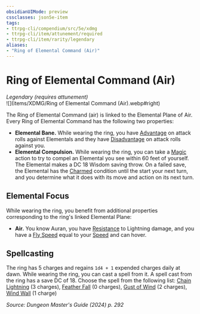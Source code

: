 ```yaml
---
obsidianUIMode: preview
cssclasses: json5e-item
tags:
- ttrpg-cli/compendium/src/5e/xdmg
- ttrpg-cli/item/attunement/required
- ttrpg-cli/item/rarity/legendary
aliases: 
- "Ring of Elemental Command (Air)"
---
```

# Ring of Elemental Command (Air)
*Legendary (requires attunement)*  
![](items/XDMG/Ring of Elemental Command (Air).webp#right)  


The Ring of Elemental Command (air) is linked to the Elemental Plane of Air. Every Ring of Elemental Command has the following two properties:

- **Elemental Bane.** While wearing the ring, you have [Advantage](advantage-xphb.md) on attack rolls against Elementals and they have [Disadvantage](disadvantage-xphb.md) on attack rolls against you.  
- **Elemental Compulsion.** While wearing the ring, you can take a [Magic](actions.md#Magic) action to try to compel an Elemental you see within 60 feet of yourself. The Elemental makes a DC 18 Wisdom saving throw. On a failed save, the Elemental has the [Charmed](conditions.md#Charmed) condition until the start your next turn, and you determine what it does with its move and action on its next turn.  

## Elemental Focus

While wearing the ring, you benefit from additional properties corresponding to the ring's linked Elemental Plane:

- **Air.** You know Auran, you have [Resistance](3-Compendium/CLI/rules/variant-rules/resistance-xphb.md) to Lightning damage, and you have a [Fly Speed](fly-speed-xphb.md) equal to your [Speed](speed-xphb.md) and can hover.  

## Spellcasting

The ring has 5 charges and regains `1d4 + 1` expended charges daily at dawn. While wearing the ring, you can cast a spell from it. A spell cast from the ring has a save DC of 18. Choose the spell from the following list: [Chain Lightning](chain-lightning-xphb.md) (3 charges), [Feather Fall](/3-Compendium/CLI/spells/feather-fall-xphb.md) (0 charges), [Gust of Wind](gust-of-wind-xphb.md) (2 charges), [Wind Wall](wind-wall-xphb.md) (1 charge)

*Source: Dungeon Master's Guide (2024) p. 292*